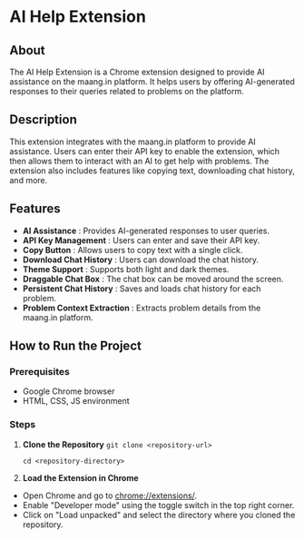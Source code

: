 # AI Help Extension


## About

The AI Help Extension is a Chrome extension designed to provide AI assistance on the maang.in platform. It helps users by offering AI-generated responses to their queries related to problems on the platform.


## Description

This extension integrates with the maang.in platform to provide AI assistance. Users can enter their API key to enable the extension, which then allows them to interact with an AI to get help with problems. The extension also includes features like copying text, downloading chat history, and more.


## Features

* **AI Assistance** : Provides AI-generated responses to user queries.
* **API Key Management** : Users can enter and save their API key.
* **Copy Button** : Allows users to copy text with a single click.
* **Download Chat History** : Users can download the chat history.
* **Theme Support** : Supports both light and dark themes.
* **Draggable Chat Box** : The chat box can be moved around the screen.
* **Persistent Chat History** : Saves and loads chat history for each problem.
* **Problem Context Extraction** : Extracts problem details from the maang.in platform.


## How to Run the Project

### Prerequisites

* Google Chrome browser
* HTML, CSS, JS environment

### Steps

1. **Clone the Repository**
   `git clone <repository-url>`

   `cd <repository-directory>`
2. **Load the Extension in Chrome**

* Open Chrome and go to [chrome://extensions/](vscode-file://vscode-app/c:/Users/varun/AppData/Local/Programs/Microsoft%20VS%20Code/resources/app/out/vs/code/electron-sandbox/workbench/workbench.html).
* Enable "Developer mode" using the toggle switch in the top right corner.
* Click on "Load unpacked" and select the directory where you cloned the repository.
